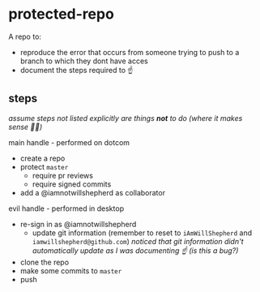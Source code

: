 # protected-repo
A repo to:
  * reproduce the error that occurs from someone trying to push to a branch to which they dont have acces
  * document the steps required to :point_up:

## steps
_assume steps not listed explicitly are things **not** to do (where it makes sense :man_shrugging:)_

main handle - performed on dotcom
* create a repo
* protect `master`
  * require pr reviews
  * require signed commits
* add a @iamnotwillshepherd as collaborator

evil handle - performed in desktop
* re-sign in as @iamnotwillshepherd
  * update git information (remember to reset to `iAmWillShepherd` and `iamwillshepherd@github.com`)
_noticed that git information didn't automatically update as I was documenting :point_up: (is this a bug?)_
* clone the repo
* make some commits to `master`
* push
